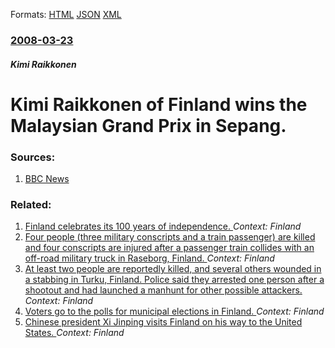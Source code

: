 
Formats: [HTML](/news/2008/03/23/kimi-ra-ikkapnen-of-finland-wins-the-malaysian-grand-prix-in-sepang.html)  [JSON](/news/2008/03/23/kimi-ra-ikkapnen-of-finland-wins-the-malaysian-grand-prix-in-sepang.json)  [XML](/news/2008/03/23/kimi-ra-ikkapnen-of-finland-wins-the-malaysian-grand-prix-in-sepang.xml)  

### [2008-03-23](/news/2008/03/23/index.md)

##### Kimi Raikkonen
#  Kimi Raikkonen of Finland wins the Malaysian Grand Prix in Sepang. 




### Sources:

1. [BBC News](http://news.bbc.co.uk/sport2/hi/motorsport/formula_one/7310226.stm)

### Related:

1. [Finland celebrates its 100 years of independence. ](/news/2017/12/6/finland-celebrates-its-100-years-of-independence.md) _Context: Finland_
2. [Four people (three military conscripts and a train passenger) are killed and four conscripts are injured after a passenger train collides with an off-road military truck in Raseborg, Finland. ](/news/2017/10/26/four-people-three-military-conscripts-and-a-train-passenger-are-killed-and-four-conscripts-are-injured-after-a-passenger-train-collides-wi.md) _Context: Finland_
3. [At least two people are reportedly killed, and several others wounded in a stabbing in Turku, Finland. Police said they arrested one person after a shootout and had launched a manhunt for other possible attackers. ](/news/2017/08/18/at-least-two-people-are-reportedly-killed-and-several-others-wounded-in-a-stabbing-in-turku-finland-police-said-they-arrested-one-person.md) _Context: Finland_
4. [Voters go to the polls for municipal elections in Finland. ](/news/2017/04/9/voters-go-to-the-polls-for-municipal-elections-in-finland.md) _Context: Finland_
5. [Chinese president Xi Jinping visits Finland on his way to the United States. ](/news/2017/04/5/chinese-president-xi-jinping-visits-finland-on-his-way-to-the-united-states.md) _Context: Finland_
